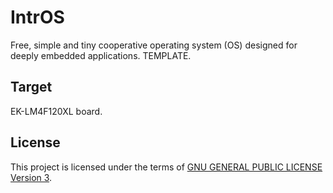 IntrOS
=======

Free, simple and tiny cooperative operating system (OS) designed for deeply embedded applications.
TEMPLATE.

Target
-------

EK-LM4F120XL board.

License
-------

This project is licensed under the terms of [GNU GENERAL PUBLIC LICENSE Version 3](http://www.gnu.org/philosophy/why-not-lgpl.html).
